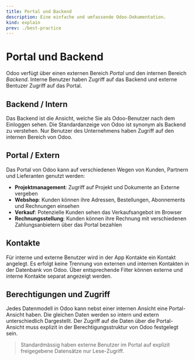 ```yaml
---
title: Portal und Backend
description: Eine einfache und umfassende Odoo-Dokumentation.
kind: explain
prev: ./best-practice
---
```


# Portal und Backend

Odoo verfügt über einen externen Bereich _Portal_ und den internen Bereich _Backend_. Interne Benutzer haben Zugriff auf das Backend und externe Bentuzer Zugriff auf das Portal.

## Backend / Intern

Das Backend ist die Ansicht, welche Sie als Odoo-Benutzer nach dem Einloggen sehen. Die Standardanzeige von Odoo ist synonym als Backend zu verstehen. Nur Benutzer des Unternehmens haben Zugriff auf den internen Bereich von Odoo.

## Portal / Extern

Das Portal von Odoo kann auf verschiedenen Wegen von Kunden, Partnern und Lieferanten genutzt werden:

- **Projektmanagement**: Zugriff auf Projekt und Dokumente an Externe vergeben
- **Webshop**: Kunden können ihre Adressen, Bestellungen, Abonnements und Rechnungen einsehen
- **Verkauf**: Potenzielle Kunden sehen das Verkaufsangebot im Browser
- **Rechnungsstellung**: Kunden können ihre Rechnung mit verschiedenen Zahlungsanbietern über das Portal bezahlen

## Kontakte

Für interne und externe Benutzer wird in der App Kontakte ein Kontakt angelegt. Es erfolgt keine Trennung von externen und internen Kontakten in der Datenbank von Odoo. Über entsprechende Filter können externe und interne Kontakte separat angezeigt werden.

## Berechtigungen und Zugriff

Jedes Datenmodell in Odoo kann nebst einer internen Ansicht eine Portal-Ansicht haben. Die gleichen Daten werden so intern und extern unterschiedlich Dargestellt. Der Zugriff auf die Daten über die Portal-Ansicht muss explizit in der Berechtigungsstruktur von Odoo festgelegt sein.

> Standardmässig haben externe Benutzer im Portal auf explizit freigegebene Datensätze nur Lese-Zugriff.
